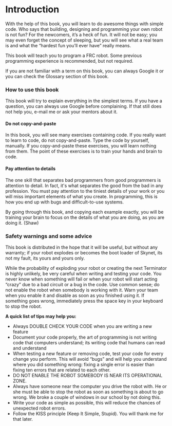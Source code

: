 # Introduction

With the help of this book, you will learn to do awesome things with simple code. Who says that building, designing and programming your own robot is not fun? For the newcomers, it’s a heck of fun. It will not be easy; you may even forget the concept of sleeping, but you will see what a real team is and what the “hardest fun you’ll ever have” really means.

This book will teach you to program a FRC robot. Some previous programming experience is recommended, but not required. 

If you are not familiar with a term on this book, you can always Google it or you can check the Glossary section of this book.

### How to use this book
This book will try to explain everything in the simplest terms. If you have a question, you can always use Google before complaining. If that still does not help you, e-mail me or ask your mentors about it.

#### Do not copy-and-paste
In this book, you will see many exercises containing code. If you really want to learn to code, do not copy-and-paste. Type the code by yourself, manually. If you copy-and-paste these exercises, you will learn nothing from them. The point of these exercises is to train your hands and brain to code.

#### Pay attention to details
The one skill that separates bad programmers from good programmers is attention to detail. In fact, it's what separates the good from the bad in any profession. You must pay attention to the tiniest details of your work or you will miss important elements of what you create. In programming, this is how you end up with bugs and difficult-to-use systems.

By going through this book, and copying each example exactly, you will be training your brain to focus on the details of what you are doing, as you are doing it. (Shaw)


### Safety warnings and some advice

This book is distributed in the hope that it will be useful, but without any warranty; if your robot explodes or becomes the boot loader of Skynet, its not my fault, its yours and yours only. 

While the probability of exploding your robot or creating the next Terminator is highly unlikely, be very careful when writing and testing your code. You never know when something will fail or when your robot will start acting “crazy” due to a bad circuit or a bug in the code. Use common sense; do not enable the robot when somebody is working with it. Warn your team when you enable it and disable as soon as you finished using it. If something goes wrong, immediately press the space key in your keyboard to stop the robot.

**A quick list of tips may help you:**
-	Always DOUBLE CHECK YOUR CODE when you are writing a new feature
-	Document your code properly, the art of programming is not writing code that computers understand; its writing code that humans can read and understand
-	When testing a new feature or removing code, test your code for every change you perform. This will avoid “bugs” and will help you understand where you did something wrong: fixing a single error is easier than fixing ten errors that are related to each other.
-	DO NOT ENABLE THE ROBOT SOMEBODY IS NEAR ITS OPERATIONAL ZONE.
-	Always have someone near the computer you drive the robot with. He or she must be able to stop the robot as soon as something is about to go wrong. We broke a couple of windows in our school by not doing this.
-	Write your code as simple as possible, this will reduce the chances of unexpected robot errors.
-	Follow the KISS principle (Keep It Simple, Stupid). You will thank me for that later.
